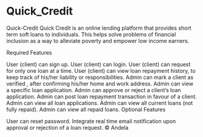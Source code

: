 # Quick_Credit
Quick-Credit
Quick Credit is an online lending platform that provides short term soft loans to individuals. This helps solve problems of financial inclusion as a way to alleviate poverty and empower low income earners.

Required Features

User (client) can sign up.
User (client) can login.
User (client) can request for only one loan at a time.
User (client) can view loan repayment history, to keep track of his/her liability or responsibilities.
Admin can mark a client as verified , after confirming his/her home and work address.
Admin can view a specific loan application.
Admin can approve or reject a client’s loan application.
Admin can post loan repayment transaction in favour of a client.
Admin can view all loan applications.
Admin can view all current loans (not fully repaid).
Admin can view all repaid loans.
Optional Features

User can reset password.
Integrate real time email notification upon approval or rejection of a loan request. © Andela